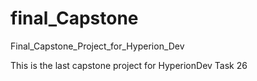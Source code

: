 # final_Capstone
Final_Capstone_Project_for_Hyperion_Dev

This is the last capstone project for HyperionDev Task 26
